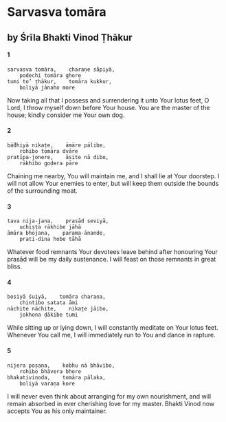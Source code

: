 # Sarvasva tomāra

## by Śrīla Bhakti Vinod Ṭhākur

#### 1

    sarvasva tomāra,    charaṇe sa̐piyā,
        poḍechi tomāra ghore
    tumi to’ ṭhākur,    tomāra kukkur,
        boliyā jānaho more

Now taking all that I possess and surrendering it unto Your lotus feet, O Lord, I throw myself down before Your house. You are the master of the house; kindly consider me Your own dog.

#### 2

    bā̐dhiyā nikaṭe,    āmāre pālibe,
        rohibo tomāra dvāre
    pratīpa-jonere,    āsite nā dibo,
        rākhibo goḍera pāre

Chaining me nearby, You will maintain me, and I shall lie at Your doorstep. I will not allow Your enemies to enter, but will keep them outside the bounds of the surrounding moat.

#### 3

    tava nija-jana,    prasād seviyā,
        uchiṣṭa rākhibe jāhā
    āmāra bhojana,    parama-ānande,
        prati-dina hobe tāhā

Whatever food remnants Your devotees leave behind after honouring Your prasād will be my daily sustenance. I will feast on those remnants in great bliss.

#### 4

    bosiyā śuiyā,    tomāra charaṇa,
        chintibo satata āmi
    nāchite nāchite,    nikaṭe jāibo,
        jokhona ḍākibe tumi

While sitting up or lying down, I will constantly meditate on Your lotus feet. Whenever You call me, I will immediately run to You and dance in rapture.

#### 5

    nijera poṣaṇa,    kobhu nā bhāvibo,
        rohibo bhāvera bhore
    bhakativinoda,    tomāra pālaka,
        boliyā varaṇa kore

I will never even think about arranging for my own nourishment, and will remain absorbed in ever cherishing love for my master. Bhakti Vinod now accepts You as his only maintainer.

